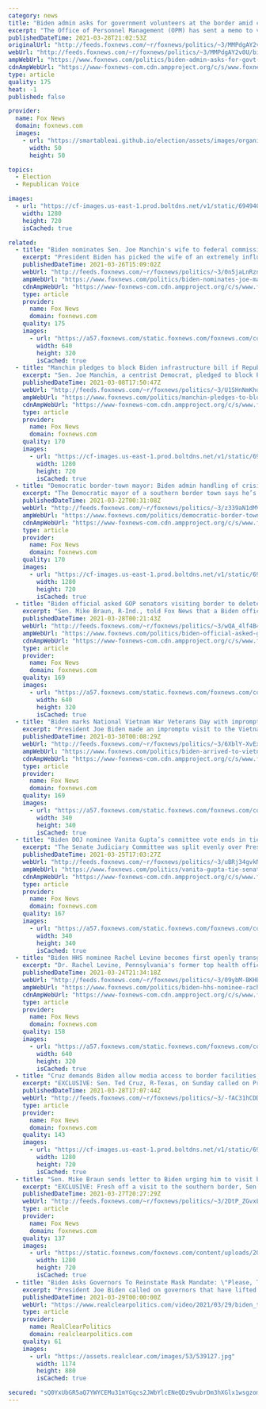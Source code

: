 ```yaml
---
category: news
title: "Biden admin asks for government volunteers at the border amid crisis"
excerpt: "The Office of Personnel Management (OPM) has sent a memo to various heads of government agencies seeking \"volunteer deployments\" for up to 120 days to help border officials deal with the surge of unaccompanied children crossing the border. "
publishedDateTime: 2021-03-28T21:02:53Z
originalUrl: "http://feeds.foxnews.com/~r/foxnews/politics/~3/MMPdgAY2v0U/biden-admin-asks-for-govt-volunteers-at-the-border-amid-crisis"
webUrl: "http://feeds.foxnews.com/~r/foxnews/politics/~3/MMPdgAY2v0U/biden-admin-asks-for-govt-volunteers-at-the-border-amid-crisis"
ampWebUrl: "https://www.foxnews.com/politics/biden-admin-asks-for-govt-volunteers-at-the-border-amid-crisis.amp"
cdnAmpWebUrl: "https://www-foxnews-com.cdn.ampproject.org/c/s/www.foxnews.com/politics/biden-admin-asks-for-govt-volunteers-at-the-border-amid-crisis.amp"
type: article
quality: 175
heat: -1
published: false

provider:
  name: Fox News
  domain: foxnews.com
  images:
    - url: "https://smartableai.github.io/election/assets/images/organizations/foxnews.com-50x50.jpg"
      width: 50
      height: 50

topics:
  - Election
  - Republican Voice

images:
  - url: "https://cf-images.us-east-1.prod.boltdns.net/v1/static/694940094001/ac0b456d-c256-4ab3-a240-0477a7b63203/89443988-d43c-4bc3-8baa-27237d0dce4a/1280x720/match/image.jpg"
    width: 1280
    height: 720
    isCached: true

related:
  - title: "Biden nominates Sen. Joe Manchin's wife to federal commission"
    excerpt: "President Biden has picked the wife of an extremely influential U.S. senator for a federal commission post, the White House announced Friday. "
    publishedDateTime: 2021-03-26T15:09:02Z
    webUrl: "http://feeds.foxnews.com/~r/foxnews/politics/~3/0n5jaLnRznQ/biden-nominates-joe-manchins-wife-federal-commission"
    ampWebUrl: "https://www.foxnews.com/politics/biden-nominates-joe-manchins-wife-federal-commission.amp"
    cdnAmpWebUrl: "https://www-foxnews-com.cdn.ampproject.org/c/s/www.foxnews.com/politics/biden-nominates-joe-manchins-wife-federal-commission.amp"
    type: article
    provider:
      name: Fox News
      domain: foxnews.com
    quality: 175
    images:
      - url: "https://a57.foxnews.com/static.foxnews.com/foxnews.com/content/uploads/2021/03/640/320/Gayle-Conelly-Manchin-1.jpg?ve=1&tl=1"
        width: 640
        height: 320
        isCached: true
  - title: "Manchin pledges to block Biden infrastructure bill if Republicans aren't included"
    excerpt: "Sen. Joe Manchin, a centrist Democrat, pledged to block President Biden's infrastructure bill if the planned multitrillion-dollar measure does not garner support from any Republicans."
    publishedDateTime: 2021-03-08T17:50:47Z
    webUrl: "http://feeds.foxnews.com/~r/foxnews/politics/~3/U1SHnNmKhqM/manchin-pledges-to-block-biden-infrastructure-bill-if-republicans-arent-included"
    ampWebUrl: "https://www.foxnews.com/politics/manchin-pledges-to-block-biden-infrastructure-bill-if-republicans-arent-included.amp"
    cdnAmpWebUrl: "https://www-foxnews-com.cdn.ampproject.org/c/s/www.foxnews.com/politics/manchin-pledges-to-block-biden-infrastructure-bill-if-republicans-arent-included.amp"
    type: article
    provider:
      name: Fox News
      domain: foxnews.com
    quality: 170
    images:
      - url: "https://cf-images.us-east-1.prod.boltdns.net/v1/static/694940094001/de8bed3d-5a71-4a30-a296-6e3c8fe4ce17/b87eb2de-1125-4105-9348-cbd33a6fe40b/1280x720/match/image.jpg"
        width: 1280
        height: 720
        isCached: true
  - title: "Democratic border-town mayor: Biden admin handling of crisis ‘a slap in the face’"
    excerpt: "The Democratic mayor of a southern border town says he’s incensed over the Biden administration’s handling of the immigration crisis in his backyard — and he’s \"pleading\" with Washington to do more to stem the stream of migrants pouring into his small city. "
    publishedDateTime: 2021-03-22T00:31:08Z
    webUrl: "http://feeds.foxnews.com/~r/foxnews/politics/~3/z339aN1dMVU/democratic-border-town-mayor-biden-admin-handling-of-crisis-a-slap-in-the-face"
    ampWebUrl: "https://www.foxnews.com/politics/democratic-border-town-mayor-biden-admin-handling-of-crisis-a-slap-in-the-face.amp"
    cdnAmpWebUrl: "https://www-foxnews-com.cdn.ampproject.org/c/s/www.foxnews.com/politics/democratic-border-town-mayor-biden-admin-handling-of-crisis-a-slap-in-the-face.amp"
    type: article
    provider:
      name: Fox News
      domain: foxnews.com
    quality: 170
    images:
      - url: "https://cf-images.us-east-1.prod.boltdns.net/v1/static/694940094001/7a30dfc5-144a-4b76-96c1-f6baf817c817/92e81741-299a-4f50-9d6c-b1338e279cb2/1280x720/match/image.jpg"
        width: 1280
        height: 720
        isCached: true
  - title: "Biden official asked GOP senators visiting border to delete photos from facilities"
    excerpt: "Sen. Mike Braun, R-Ind., told Fox News that a Biden official asked Republican senators to delete photos they took at a border facility they were touring on Friday. "
    publishedDateTime: 2021-03-28T00:21:43Z
    webUrl: "http://feeds.foxnews.com/~r/foxnews/politics/~3/wQA_4lf4B4g/biden-official-asked-gop-senators-visiting-border-delete-photos"
    ampWebUrl: "https://www.foxnews.com/politics/biden-official-asked-gop-senators-visiting-border-delete-photos.amp"
    cdnAmpWebUrl: "https://www-foxnews-com.cdn.ampproject.org/c/s/www.foxnews.com/politics/biden-official-asked-gop-senators-visiting-border-delete-photos.amp"
    type: article
    provider:
      name: Fox News
      domain: foxnews.com
    quality: 169
    images:
      - url: "https://a57.foxnews.com/static.foxnews.com/foxnews.com/content/uploads/2021/03/640/320/mike-braun2-thumb.jpg?ve=1&tl=1"
        width: 640
        height: 320
        isCached: true
  - title: "Biden marks National Vietnam War Veterans Day with impromptu visit to war memorial"
    excerpt: "President Joe Biden made an impromptu visit to the Vietnam Veterans Memorial late Monday afternoon in Washington to pay tribute to National Vietnam War Veterans Day."
    publishedDateTime: 2021-03-30T00:08:29Z
    webUrl: "http://feeds.foxnews.com/~r/foxnews/politics/~3/6XblY-XvExg/biden-arrived-to-vietnam-veterans-memorial"
    ampWebUrl: "https://www.foxnews.com/politics/biden-arrived-to-vietnam-veterans-memorial.amp"
    cdnAmpWebUrl: "https://www-foxnews-com.cdn.ampproject.org/c/s/www.foxnews.com/politics/biden-arrived-to-vietnam-veterans-memorial.amp"
    type: article
    provider:
      name: Fox News
      domain: foxnews.com
    quality: 169
    images:
      - url: "https://a57.foxnews.com/static.foxnews.com/foxnews.com/content/uploads/2018/09/340/340/Frank20Miles20HEADSHOT.jpg?ve=1&tl=1"
        width: 340
        height: 340
        isCached: true
  - title: "Biden DOJ nominee Vanita Gupta’s committee vote ends in tie after heated Senate meeting"
    excerpt: "The Senate Judiciary Committee was split evenly over President Biden's nomination of Vanita Gupta to be associate attorney general, the third-highest position in the Department of Justice."
    publishedDateTime: 2021-03-25T17:03:27Z
    webUrl: "http://feeds.foxnews.com/~r/foxnews/politics/~3/uBRj34gvkN0/vanita-gupta-tie-senate-committee-doj"
    ampWebUrl: "https://www.foxnews.com/politics/vanita-gupta-tie-senate-committee-doj.amp"
    cdnAmpWebUrl: "https://www-foxnews-com.cdn.ampproject.org/c/s/www.foxnews.com/politics/vanita-gupta-tie-senate-committee-doj.amp"
    type: article
    provider:
      name: Fox News
      domain: foxnews.com
    quality: 167
    images:
      - url: "https://a57.foxnews.com/static.foxnews.com/foxnews.com/content/uploads/2021/03/340/340/RonnBlitzerHeadshot.jpg?ve=1&tl=1"
        width: 340
        height: 340
        isCached: true
  - title: "Biden HHS nominee Rachel Levine becomes first openly transgender federal official confirmed by US Senate"
    excerpt: "Dr. Rachel Levine, Pennsylvania's former top health official, earned confirmation Wednesday in the Senate to become the new assistant secretary at the Department of Health and Human Services (HHS)."
    publishedDateTime: 2021-03-24T21:34:18Z
    webUrl: "http://feeds.foxnews.com/~r/foxnews/politics/~3/09ybM-BKHB4/biden-hhs-nominee-rachel-levine-first-openly-transgender-federal-official-confirmed-senate"
    ampWebUrl: "https://www.foxnews.com/politics/biden-hhs-nominee-rachel-levine-first-openly-transgender-federal-official-confirmed-senate.amp"
    cdnAmpWebUrl: "https://www-foxnews-com.cdn.ampproject.org/c/s/www.foxnews.com/politics/biden-hhs-nominee-rachel-levine-first-openly-transgender-federal-official-confirmed-senate.amp"
    type: article
    provider:
      name: Fox News
      domain: foxnews.com
    quality: 158
    images:
      - url: "https://a57.foxnews.com/static.foxnews.com/foxnews.com/content/uploads/2021/01/640/320/Rachel-Levine-Biden-assistant-health-secretary-AP.jpg?ve=1&tl=1"
        width: 640
        height: 320
        isCached: true
  - title: "Cruz demands Biden allow media access to border facilities, after seeing 'inhumane' conditions"
    excerpt: "EXCLUSIVE: Sen. Ted Cruz, R-Texas, on Sunday called on President Biden to open up media access to border facilities where unaccompanied migrant children are being held, after no reporters were allowed on a lawmakers' tour of a facility – and Cruz himself was challenged for taking pictures."
    publishedDateTime: 2021-03-28T17:07:44Z
    webUrl: "http://feeds.foxnews.com/~r/foxnews/politics/~3/-fAC31hCDDY/cruz-urges-biden-allow-media-access-to-border-facilities"
    type: article
    provider:
      name: Fox News
      domain: foxnews.com
    quality: 143
    images:
      - url: "https://cf-images.us-east-1.prod.boltdns.net/v1/static/694940094001/8b20f8d5-961d-4342-a583-007699099eba/f55684de-fbba-44b7-9496-35378f2cd1cd/1280x720/match/image.jpg"
        width: 1280
        height: 720
        isCached: true
  - title: "Sen. Mike Braun sends letter to Biden urging him to visit border: 'This surge makes it a moral imperative'"
    excerpt: "EXCLUSIVE: Fresh off a visit to the southern border, Sen. Mike Braun said Saturday that President Biden has a moral imperative to immediately see the \"inhumane\" and \"dangerous\" migrant situation firsthand."
    publishedDateTime: 2021-03-27T20:27:29Z
    webUrl: "http://feeds.foxnews.com/~r/foxnews/politics/~3/2DtP_ZGvxLc/sen-mike-braun-sends-letter-to-biden-urging-him-to-visit-border"
    type: article
    provider:
      name: Fox News
      domain: foxnews.com
    quality: 137
    images:
      - url: "https://static.foxnews.com/foxnews.com/content/uploads/2021/03/mike-braun2-thumb.jpg"
        width: 1280
        height: 720
        isCached: true
  - title: "Biden Asks Governors To Reinstate Mask Mandate: \"Please, This Is Not Politics\""
    excerpt: "President Joe Biden called on governors that have lifted mask mandates in their states to reimpose them in remarks delivered Monday updating the public on the administration's response to the COVID-19 pandemic. Earlier in March, Biden called the decision ..."
    publishedDateTime: 2021-03-29T00:00:00Z
    webUrl: "https://www.realclearpolitics.com/video/2021/03/29/biden_to_governors_reinstate_the_mask_mandate_this_is_not_politics.html"
    type: article
    provider:
      name: RealClearPolitics
      domain: realclearpolitics.com
    quality: 61
    images:
      - url: "https://assets.realclear.com/images/53/539127.jpg"
        width: 1174
        height: 880
        isCached: true

secured: "sQ0YxUbGR5aQ7YWYCEMu31mYGqcs2JWbYlcENeQDz9vubrDm3hXGlx1wsgzomb/J01M9EgacRGLuvzx7Q3OCLAQRVKo6B0k/gCtU+B272DF98HR+Ac4+Ng3To3T9QssKzw16/xAZTjB3B5pk+H33vwKbANXLY5Bvyn7XTYDE1i4sn9+28D5CbLptYTwq4wglJk2mUdIxKGUuCVLwSRoobfaZ9FAyMKX0KgmmPLY2TwRz/yA2W2uMM7MUqeAbi2v1IhSREwK50WLgBa/0LKiAQGGh34WCkYyDK0vyl4W8HXGik4koJMXHkwaqBJ0+2CT0PZlL2XhOHSRqoCSNSwfkbHAaCJeuAOM60q2gwHOpM04=;T29qO8r2kzr16ZBJQsSLTQ=="
---
```


